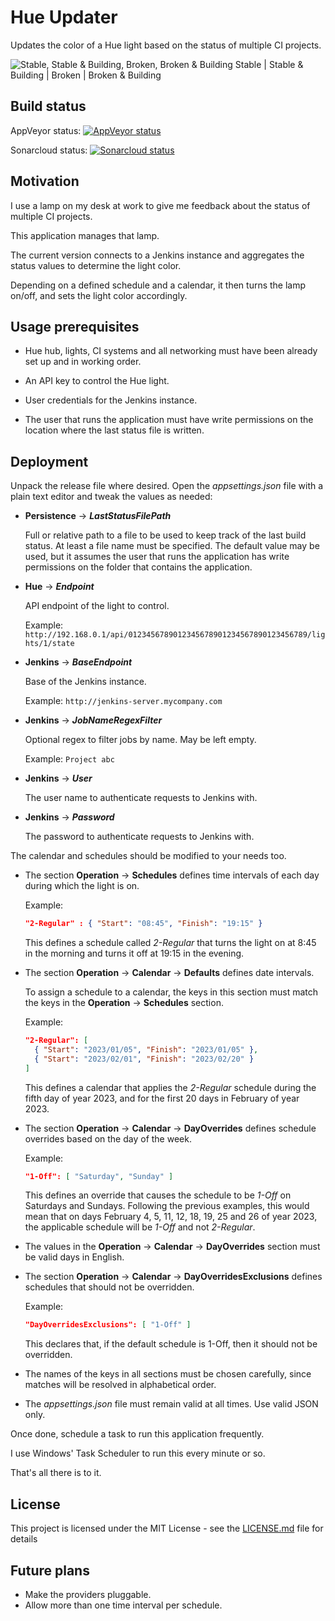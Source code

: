 
# Hue Updater

Updates the color of a Hue light based on the status of multiple CI projects.

![Stable, Stable & Building, Broken, Broken & Building](https://i.imgur.com/YuEo7Ak.jpg)
Stable | Stable & Building | Broken | Broken & Building






## Build status

AppVeyor status:  [![AppVeyor status](https://ci.appveyor.com/api/projects/status/9xebpi3ve7ujf2vb/branch/main?svg=true)](https://ci.appveyor.com/project/jorgeyanesdiez/HueUpdater)

Sonarcloud status:  [![Sonarcloud status](https://sonarcloud.io/api/project_badges/measure?project=jorgeyanesdiez_HueUpdater&metric=alert_status)](https://sonarcloud.io/dashboard?id=jorgeyanesdiez_HueUpdater)






## Motivation

I use a lamp on my desk at work to give me feedback about the status of multiple CI projects.

This application manages that lamp.

The current version connects to a Jenkins instance and aggregates the status values to determine the light color.

Depending on a defined schedule and a calendar, it then turns the lamp on/off, and sets the light color accordingly.






## Usage prerequisites

* Hue hub, lights, CI systems and all networking must have been already set up and in working order.

* An API key to control the Hue light.

* User credentials for the Jenkins instance.

* The user that runs the application must have write permissions on the location where the last status file is written.








## Deployment

Unpack the release file where desired.
Open the *appsettings.json* file with a plain text editor and tweak the values as needed:



* **Persistence** -> ***LastStatusFilePath***

  Full or relative path to a file to be used to keep track of the last build status. At least a file name must be specified. The default value may be used, but it assumes the user that runs the application has write permissions on the folder that contains the application.



* **Hue** -> ***Endpoint***

  API endpoint of the light to control.

  Example: `http://192.168.0.1/api/0123456789012345678901234567890123456789/lights/1/state`



* **Jenkins** -> ***BaseEndpoint***

  Base of the Jenkins instance.

  Example: `http://jenkins-server.mycompany.com`



* **Jenkins** -> ***JobNameRegexFilter***

  Optional regex to filter jobs by name. May be left empty.

  Example: `Project abc`



* **Jenkins** -> ***User***

  The user name to authenticate requests to Jenkins with.



* **Jenkins** -> ***Password***

  The password to authenticate requests to Jenkins with.





The calendar and schedules should be modified to your needs too.

* The section **Operation** -> **Schedules** defines time intervals of each day during which the light is on.

  Example:
  ```json
  "2-Regular" : { "Start": "08:45", "Finish": "19:15" }
  ```

  This defines a schedule called *2-Regular* that turns the light on at 8:45 in the morning and turns it off at 19:15 in the evening.



* The section **Operation** -> **Calendar** -> **Defaults** defines date intervals.

  To assign a schedule to a calendar, the keys in this section must match the keys in the **Operation** -> **Schedules** section.

  Example:

  ```json
  "2-Regular": [
    { "Start": "2023/01/05", "Finish": "2023/01/05" },
    { "Start": "2023/02/01", "Finish": "2023/02/20" }
  ]
  ```

  This defines a calendar that applies the *2-Regular* schedule during the fifth day of year 2023, and for the first 20 days in February of year 2023.



* The section **Operation** -> **Calendar** -> **DayOverrides** defines schedule overrides based on the day of the week.

  Example:
  ```json
  "1-Off": [ "Saturday", "Sunday" ]
  ```

  This defines an override that causes the schedule to be *1-Off* on Saturdays and Sundays. Following the previous examples, this would mean that on days February 4, 5, 11, 12, 18, 19, 25 and 26 of year 2023, the applicable schedule will be *1-Off* and not *2-Regular*.



* The values in the **Operation** -> **Calendar** -> **DayOverrides** section must be valid days in English.



* The section **Operation** -> **Calendar** -> **DayOverridesExclusions** defines schedules that should not be overridden.

  Example:

  ```json
  "DayOverridesExclusions": [ "1-Off" ]
  ```

  This declares that, if the default schedule is 1-Off, then it should not be overridden.

* The names of the keys in all sections must be chosen carefully, since matches will be resolved in alphabetical order.



* The *appsettings.json* file must remain valid at all times. Use valid JSON only.





Once done, schedule a task to run this application frequently.

I use Windows' Task Scheduler to run this every minute or so.

That's all there is to it.






## License

This project is licensed under the MIT License - see the [LICENSE.md](LICENSE.md) file for details






## Future plans

* Make the providers pluggable.
* Allow more than one time interval per schedule.
